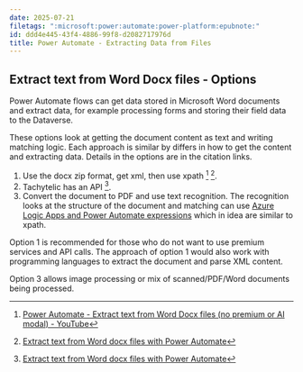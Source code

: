```yaml
---
date: 2025-07-21
filetags: ":microsoft:power:automate:power-platform:epubnote:"
id: ddd4e445-43f4-4886-99f8-d2082717976d
title: Power Automate - Extracting Data from Files
---
```


## Extract text from Word Docx files - Options

Power Automate flows can get data stored in Microsoft Word documents and
extract data, for example processing forms and storing their field data
to the Dataverse.

These options look at getting the document content as text and writing
matching logic. Each approach is similar by differs in how to get the
content and extracting data. Details in the options are in the citation
links.

1.  Use the docx zip format, get xml, then use xpath [^1] [^2].
2.  Tachytelic has an API [^3].
3.  Convert the document to PDF and use text recognition. The
    recognition looks at the structure of the document and matching can
    use [Azure Logic Apps and Power Automate
    expressions](https://learn.microsoft.com/en-us/azure/logic-apps/expression-functions-reference)
    which in idea are similar to xpath.

Option 1 is recommended for those who do not want to use premium
services and API calls. The approach of option 1 would also work with
programming languages to extract the document and parse XML content.

Option 3 allows image processing or mix of scanned/PDF/Word documents
being processed.

[^1]: [Power Automate - Extract text from Word Docx files (no premium or
    AI modal) - YouTube](https://www.youtube.com/watch?v=G3JZFvwlTjk)

[^2]: [Extract text from Word docx files with Power
    Automate](https://tachytelic.net/2021/05/power-automate-extract-text-from-word-docx-file/)

[^3]: [Extract text from Word docx files with Power
    Automate](https://tachytelic.net/2021/05/power-automate-extract-text-from-word-docx-file/)
